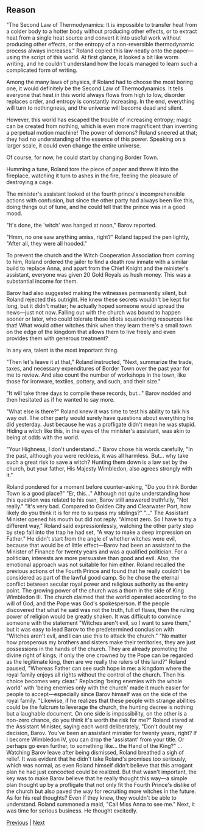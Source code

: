 ## Reason
"The Second Law of Thermodynamics: It is impossible to transfer heat from a colder body to a hotter body without producing other effects, or to extract heat from a single heat source and convert it into useful work without producing other effects, or the entropy of a non-reversible thermodynamic process always increases." Roland copied this law neatly onto the paper—using the script of this world. At first glance, it looked a bit like worm writing, and he couldn't understand how the locals managed to learn such a complicated form of writing.

Among the many laws of physics, if Roland had to choose the most boring one, it would definitely be the Second Law of Thermodynamics. It tells everyone that heat in this world always flows from high to low, disorder replaces order, and entropy is constantly increasing. In the end, everything will turn to nothingness, and the universe will become dead and silent.

However, this world has escaped the trouble of increasing entropy; magic can be created from nothing, which is even more magnificent than inventing a perpetual motion machine! The power of demons? Roland sneered at that; they had no understanding of the essence of this power. Speaking on a larger scale, it could even change the entire universe.

Of course, for now, he could start by changing Border Town.

Humming a tune, Roland tore the piece of paper and threw it into the fireplace, watching it turn to ashes in the fire, feeling the pleasure of destroying a cage.

The minister's assistant looked at the fourth prince's incomprehensible actions with confusion, but since the other party had always been like this, doing things out of tune, and he could tell that the prince was in a good mood.

"It's done, the 'witch' was hanged at noon," Barov reported.

"Hmm, no one saw anything amiss, right?" Roland tapped the pen lightly, "After all, they were all hooded."

To prevent the church and the Witch Cooperation Association from coming to him, Roland ordered the jailer to find a death row inmate with a similar build to replace Anna, and apart from the Chief Knight and the minister's assistant, everyone was given 20 Gold Royals as hush money. This was a substantial income for them.

Barov had also suggested making the witnesses permanently silent, but Roland rejected this outright. He knew these secrets wouldn't be kept for long, but it didn't matter; he actually hoped someone would spread the news—just not now. Falling out with the church was bound to happen sooner or later, who could tolerate those idiots squandering resources like that! What would other witches think when they learn there's a small town on the edge of the kingdom that allows them to live freely and even provides them with generous treatment?

In any era, talent is the most important thing.

"Then let's leave it at that," Roland instructed, "Next, summarize the trade, taxes, and necessary expenditures of Border Town over the past year for me to review. And also count the number of workshops in the town, like those for ironware, textiles, pottery, and such, and their size."

"It will take three days to compile these records, but..." Barov nodded and then hesitated as if he wanted to say more.

"What else is there?" Roland knew it was time to test his ability to talk his way out. The other party would surely have questions about everything he did yesterday. Just because he was a profligate didn't mean he was stupid. Hiding a witch like this, in the eyes of the minister's assistant, was akin to being at odds with the world.

"Your Highness, I don't understand..." Barov chose his words carefully, "In the past, although you were reckless, it was all harmless. But... why take such a great risk to save a witch? Hunting them down is a law set by the church, but your father, His Majesty Wimbledon, also agrees strongly with it."

Roland pondered for a moment before counter-asking, "Do you think Border Town is a good place?"
"Er, this..." Although not quite understanding how this question was related to his own, Barov still answered truthfully, "Not really."
"It's very bad. Compared to Golden City and Clearwater Port, how likely do you think it is for me to surpass my siblings?"
"..." The Assistant Minister opened his mouth but did not reply.
"Almost zero. So I have to try a different way," Roland said expressionlessly, watching the other party step by step fall into the trap he had set, "A way to make a deep impression on Father."
He didn't start from the angle of whether witches were evil, because that would be of little effect—Barov had been an assistant to the Minister of Finance for twenty years and was a qualified politician. For a politician, interests are more persuasive than good and evil. Also, the emotional approach was not suitable for him either. Roland recalled the previous actions of the Fourth Prince and found that he really couldn't be considered as part of the lawful good camp.
So he chose the eternal conflict between secular royal power and religious authority as the entry point. The growing power of the church was a thorn in the side of King Wimbledon III. The church claimed that the world operated according to the will of God, and the Pope was God's spokesperson. If the people discovered that what he said was not the truth, full of flaws, then the ruling power of religion would be greatly shaken.
It was difficult to convince someone with the statement "Witches aren't evil, so I want to save them," but it was easy to lead Barov to the predetermined conclusion with "Witches aren't evil, and I can use this to attack the church."
"No matter how prosperous my brothers and sisters make their territories, they are just possessions in the hands of the church. They are already promoting the divine right of kings; if only the one crowned by the Pope can be regarded as the legitimate king, then are we really the rulers of this land?" Roland paused, "Whereas Father can see such hope in me: a kingdom where the royal family enjoys all rights without the control of the church. Then his choice becomes very clear."
Replacing 'being enemies with the whole world' with 'being enemies only with the church' made it much easier for people to accept—especially since Barov himself was on the side of the royal family.
"Likewise, if he realizes that these people with strange abilities could be the fulcrum to leverage the church, the hunting decree is nothing but a laughable document. On one side is impossibility, on the other is a non-zero chance, do you think it's worth the risk for me?" Roland stared at the Assistant Minister, saying each word deliberately, "Don't doubt my decision, Barov. You've been an assistant minister for twenty years, right? If I become Wimbledon IV, you can drop the 'assistant' from your title. Or perhaps go even further, to something like... the Hand of the King?"
...
Watching Barov leave after being dismissed, Roland breathed a sigh of relief. It was evident that he didn't take Roland's promises too seriously, which was normal, as even Roland himself didn't believe that this arrogant plan he had just concocted could be realized. But that wasn't important, the key was to make Barov believe that he really thought this way—a simple plan thought up by a profligate that not only fit the Fourth Prince's dislike of the church but also paved the way for recruiting more witches in the future.
As for his real thoughts? Even if they knew, they wouldn't be able to understand.
Roland summoned a maid, "Call Miss Anna to see me."
Next, it was time for serious business. He thought excitedly.



[Previous](CH0004.md) | [Next](CH0006.md)
